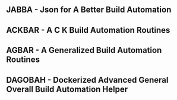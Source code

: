 ## JABBA - Json for A Better Build Automation

## ACKBAR - A C K Build Automation Routines
## AGBAR - A Generalized Build Automation Routines

## DAGOBAH - Dockerized Advanced General Overall Build Automation Helper
